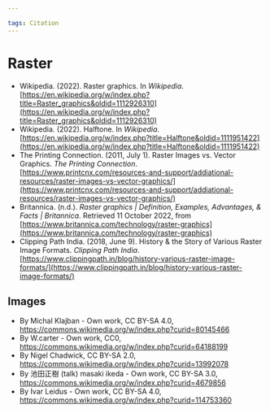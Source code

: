 ```yaml
---

tags: Citation 
---
```


# Raster

- Wikipedia. (2022). Raster graphics. In _Wikipedia_. [https://en.wikipedia.org/w/index.php?title=Raster_graphics&oldid=1112926310](https://en.wikipedia.org/w/index.php?title=Raster_graphics&oldid=1112926310)
- Wikipedia. (2022). Halftone. In _Wikipedia_. [https://en.wikipedia.org/w/index.php?title=Halftone&oldid=1111951422](https://en.wikipedia.org/w/index.php?title=Halftone&oldid=1111951422)
- The Printing Connection. (2011, July 1). Raster Images vs. Vector Graphics. _The Printing Connection_. [https://www.printcnx.com/resources-and-support/addiational-resources/raster-images-vs-vector-graphics/](https://www.printcnx.com/resources-and-support/addiational-resources/raster-images-vs-vector-graphics/)
- Britannica. (n.d.). _Raster graphics | Definition, Examples, Advantages, & Facts | Britannica_. Retrieved 11 October 2022, from [https://www.britannica.com/technology/raster-graphics](https://www.britannica.com/technology/raster-graphics)
- Clipping Path India. (2018, June 9). History & the Story of Various Raster Image Formats. _Clipping Path India_. [https://www.clippingpath.in/blog/history-various-raster-image-formats/](https://www.clippingpath.in/blog/history-various-raster-image-formats/)

## Images

- By Michal Klajban - Own work, CC BY-SA 4.0, https://commons.wikimedia.org/w/index.php?curid=80145466
- By W.carter - Own work, CC0, https://commons.wikimedia.org/w/index.php?curid=64188199
- By Nigel Chadwick, CC BY-SA 2.0, https://commons.wikimedia.org/w/index.php?curid=13992078
- By 池田正樹 (talk) masaki ikeda - Own work, CC BY-SA 3.0, https://commons.wikimedia.org/w/index.php?curid=4679856
- By Ivar Leidus - Own work, CC BY-SA 4.0, https://commons.wikimedia.org/w/index.php?curid=114753360